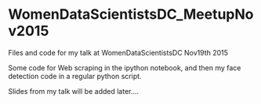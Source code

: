 # WomenDataScientistsDC_MeetupNov2015
Files and code for my talk at WomenDataScientistsDC Nov19th 2015

Some code for Web scraping in the ipython notebook, and then my face detection code in a regular python script. 

Slides from my talk will be added later....
